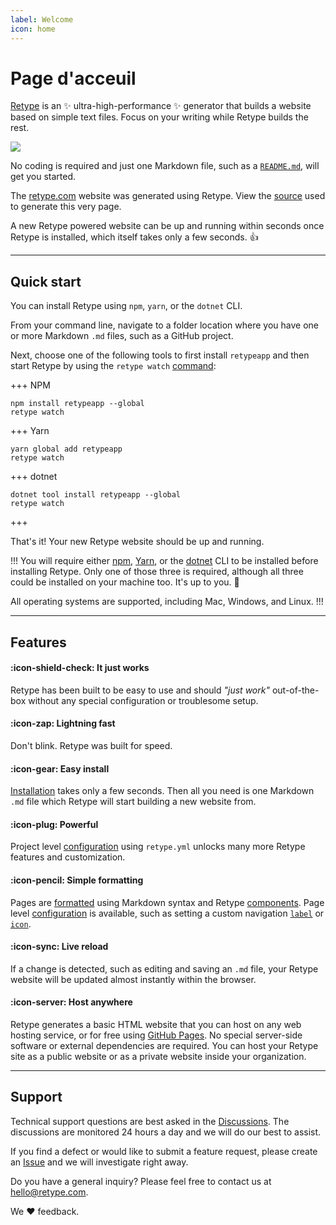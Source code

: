 ```yaml
---
label: Welcome
icon: home
---
```


# Page d'acceuil

[Retype](https://retype.com/) is an :sparkles: ultra-high-performance :sparkles: generator that builds a website based on simple text files. Focus on your writing while Retype builds the rest.

![](static/retype-hero.png)

No coding is required and just one Markdown file, such as a [`README.md`](https://www.makeareadme.com/), will get you started.

The [retype.com](https://retype.com/) website was generated using Retype. View the [source](https://github.com/retypeapp/retype/blob/main/README.md) used to generate this very page.

A new Retype powered website can be up and running within seconds once Retype is installed, which itself takes only a few seconds. :+1:

---

## Quick start

You can install Retype using `npm`, `yarn`, or the `dotnet` CLI.

From your command line, navigate to a folder location where you have one or more Markdown `.md` files, such as a GitHub project.

Next, choose one of the following tools to first install `retypeapp` and then start Retype by using the `retype watch` [command](/guides/cli.md#retype-watch):

+++ NPM
```
npm install retypeapp --global
retype watch
```
+++ Yarn
```
yarn global add retypeapp
retype watch
```
+++ dotnet
```
dotnet tool install retypeapp --global
retype watch
```
+++

That's it! Your new Retype website should be up and running.

!!!
You will require either [npm](https://www.npmjs.com/get-npm), [Yarn](https://classic.yarnpkg.com/en/docs/install/), or the [dotnet](https://dotnet.microsoft.com/download/dotnet-core) CLI to be installed before installing Retype. Only one of those three is required, although all three could be installed on your machine too. It's up to you. :raised_hands:

All operating systems are supported, including Mac, Windows, and Linux.
!!!

---

## Features

#### :icon-shield-check: It just works

Retype has been built to be easy to use and should _"just work"_ out-of-the-box without any special configuration or troublesome setup.

#### :icon-zap: Lightning fast

Don't blink. Retype was built for speed.

#### :icon-gear: Easy install

[Installation](/guides/getting-started.md) takes only a few seconds. Then all you need is one Markdown `.md` file which Retype will start building a new website from.

#### :icon-plug: Powerful

Project level [configuration](/configuration/project.md) using `retype.yml` unlocks many more Retype features and customization.

#### :icon-pencil: Simple formatting

Pages are [formatted](/guides/formatting.md) using Markdown syntax and Retype [components](/components/readme.md). Page level [configuration](/configuration/page.md) is available, such as setting a custom navigation [`label`](/configuration/page.md#label) or [`icon`](/configuration/page.md#icon).

#### :icon-sync: Live reload

If a change is detected, such as editing and saving an `.md` file, your Retype website will be updated almost instantly within the browser.

#### :icon-server: Host anywhere

Retype generates a basic HTML website that you can host on any web hosting service, or for free using [GitHub Pages](https://docs.github.com/en/github/working-with-github-pages/creating-a-github-pages-site). No special server-side software or external dependencies are required. You can host your Retype site as a public website or as a private website inside your organization.

---

## Support

Technical support questions are best asked in the [Discussions](https://github.com/retypeapp/retype/discussions). The discussions are monitored 24 hours a day and we will do our best to assist.

If you find a defect or would like to submit a feature request, please create an [Issue](https://github.com/retypeapp/retype/issues) and we will investigate right away.

Do you have a general inquiry? Please feel free to contact us at hello@retype.com.

We :heart: feedback.
